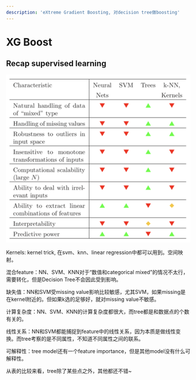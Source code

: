 ```yaml
---
description: 'eXtreme Gradient Boosting, 对decision tree做boosting'
---
```


# XG Boost

## Recap supervised learning

![](../.gitbook/assets/image%20%286%29.png)

Kernels: kernel trick, 在svm、knn、linear regression中都可以用到。空间映射。

混合feature：NN、SVM、KNN对于“数值和categorical mixed”的情况不太行，需要转化，但是Decision Tree不会因此受到影响。

缺失值：NN和SVM受missing value影响比较敏感，尤其SVM，如果missing是在kernel附近的。但如果k选的足够好，就对missing value不敏感。

计算复杂度：NN、SVM、KNN的计算复杂度都很大，而tree都是和数据点的个数有关的。

线性关系：NN和SVM都能捕捉到feature中的线性关系，因为本质是做线性变换。而tree考察的是不同属性，不知道不同属性之间的联系。

可解释性：tree model还有一个feature importance，但是其他model没有什么可解释性。

从表的比较来看，tree除了某些点之外，其他都还不错~ 

